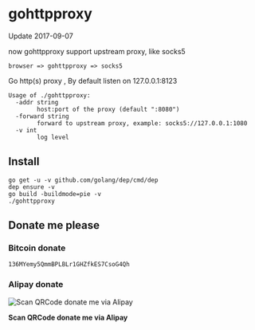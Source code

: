 # gohttpproxy
Update 2017-09-07

now gohttpproxy support upstream proxy, like socks5

```
browser => gohttpproxy => socks5
```

Go http(s) proxy , By default listen on 127.0.0.1:8123


```
Usage of ./gohttpproxy:
  -addr string
        host:port of the proxy (default ":8080")
  -forward string
        forward to upstream proxy, example: socks5://127.0.0.1:1080
  -v int
        log level

```

## Install


```
go get -u -v github.com/golang/dep/cmd/dep
dep ensure -v
go build -buildmode=pie -v
./gohttpproxy
```
## Donate me please

### Bitcoin donate

```
136MYemy5QmmBPLBLr1GHZfkES7CsoG4Qh
```
### Alipay donate
![Scan QRCode donate me via Alipay](https://www.netroby.com/assets/images/alipayme.jpg)

**Scan QRCode donate me via Alipay**
